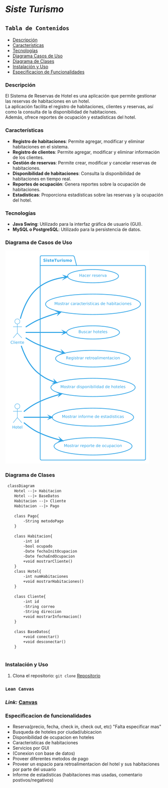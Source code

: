 # *Siste Turismo*

<!-- fis_2024_g1 -->

## `Tabla de Contenidos`
- [Descripción](#descripcion)
- [Características](#caracteristicas)
- [Tecnologías](#tecnologias)
- [Diagrama Casos de Uso](#diagrama-de-casos-de-uso)
- [Diagrama de Clases](#diagrama-de-clases)
- [Instalación y Uso](#instalacion-y-uso)
- [Especificacion de Funcionalidades](#especificacion-de-funcionalidades)

### Descripción
El Sistema de Reservas de Hotel es una aplicación que permite gestionar las reservas de habitaciones en un hotel.  
La aplicación facilita el registro de habitaciones, clientes y reservas, así como la consulta de la disponibilidad de habitaciones.  
Además, ofrece reportes de ocupación y estadísticas del hotel.

### Características
- **Registro de habitaciones**: Permite agregar, modificar y eliminar habitaciones en el sistema.
- **Registro de clientes**: Permite agregar, modificar y eliminar información de los clientes.
- **Gestión de reservas**: Permite crear, modificar y cancelar reservas de habitaciones.
- **Disponibilidad de habitaciones**: Consulta la disponibilidad de habitaciones en tiempo real.
- **Reportes de ocupación**: Genera reportes sobre la ocupación de habitaciones.
- **Estadísticas**: Proporciona estadísticas sobre las reservas y la ocupación del hotel.

### Tecnologías
- **Java Swing**: Utilizado para la interfaz gráfica de usuario (GUI).
- **MySQL o PostgreSQL**: Utilizado para la persistencia de datos.

### Diagrama de Casos de Uso
![Diagrama Casos de Uso](https://github.com/ErickSalazar07/Web/blob/main/pictures/userCase.png?raw=true)

### Diagrama de Clases

```mermaid
 classDiagram
    Hotel --|> Habitacion
    Hotel --|> BaseDatos
    Habitacion --|> Cliente
    Habitacion --|> Pago 

    class Pago{
        -String metodoPago
    }

    class Habitacion{
        -int id
        -bool ocupado
        -Date fechaInitOcupacion
        -Date fechaEndOcupacion
        +void mostrarCliente()
    }
    class Hotel{
        -int numHabitaciones
        +void mostrarHabitaciones()
    }

    class Cliente{
        -int id
        -String correo
        -String direccion
        +void mostrarInformacion()
    }  

    class BaseDatos{
        +void conectar()
        +void desconectar()
    }
    
```

### Instalación y Uso
1. Clona el repositorio: `git clone` [Repositorio](https://github.com/puj-course/fis_2024_g1.git)  

### `Lean Canvas`  
### ***Link:*** [Canvas](https://www.canva.com/design/DAGL5-BW-tM/t6wcoT0ZNaTMHwAL7HTbfA/edit?utm_content=DAGL5-BW-tM&utm_campaign=designshare&utm_medium=link2&utm_source=sharebutton) 

### Especificacion de funcionalidades

* Reserva(precio, fecha, check in, check out, etc) "Falta especificar mas"
* Busqueda de hoteles por ciudad/ubicacion
* Disponibilidad de ocupacion en hoteles
* Caracteristicas de habitaciones
* Servicios por GUI
* (Conexion con base de datos)
* Proveer diferentes metodos de pago
* Proveer un espacio para retroalimentacion del hotel y sus habitaciones por parte del usuario
* Informe de estadisticas (habitaciones mas usadas, comentario postivos/negativos)

